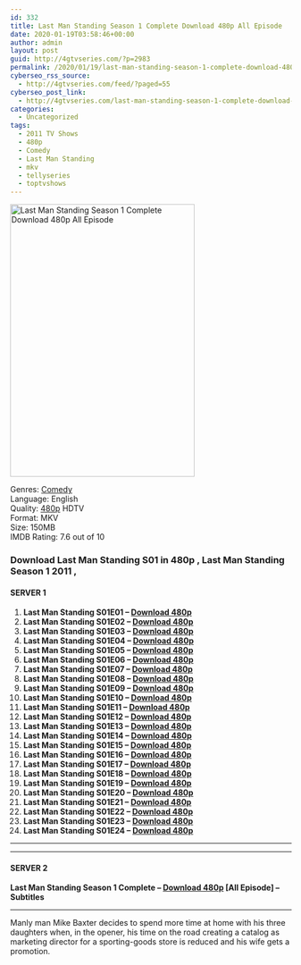 ```yaml
---
id: 332
title: Last Man Standing Season 1 Complete Download 480p All Episode
date: 2020-01-19T03:58:46+00:00
author: admin
layout: post
guid: http://4gtvseries.com/?p=2983
permalink: /2020/01/19/last-man-standing-season-1-complete-download-480p-all-episode/
cyberseo_rss_source:
  - http://4gtvseries.com/feed/?paged=55
cyberseo_post_link:
  - http://4gtvseries.com/last-man-standing-season-1-complete-download-480p-all-episode/
categories:
  - Uncategorized
tags:
  - 2011 TV Shows
  - 480p
  - Comedy
  - Last Man Standing
  - mkv
  - tellyseries
  - toptvshows
---
```

<img loading="lazy" class="aligncenter" src="https://3.bp.blogspot.com/-g045MmqdgVE/XiPSwztKOyI/AAAAAAAAA60/MhBmfdYUXzwifU0nFuwFG2TCxyWdDbcxgCK4BGAYYCw/s1600/Last%2BMan%2BStanding%2BSeason%2B1.jpg" alt="Last Man Standing Season 1 Complete Download 480p All Episode" width="330" height="488" />

Genres: <a href="http://4gtvseries.com/tag/comedy/" data-wpel-link="internal">Comedy</a>  
Language: English  
Quality:&nbsp;<a href="http://4gtvseries.com/tag/480p/" data-wpel-link="internal">480p</a>&nbsp;HDTV  
Format: MKV  
Size: 150MB  
IMDB Rating: 7.6 out of 10

### **Download Last Man Standing S01 in 480p , Last Man Standing Season 1 2011 ,&nbsp;**

#### <span><strong>SERVER 1</strong></span>

  1. **Last Man Standing S01E01 – <a href="http://slink.dl480p.xyz/oURuMr" data-wpel-link="external" target="_blank" rel="nofollow external noopener noreferrer" class="wpel-icon-left"><i class="wpel-icon fa fa-download" aria-hidden="true"></i>Download 480p</a>**
  2. **Last Man Standing S01E02 – <a href="http://slink.dl480p.xyz/B3hKw" data-wpel-link="external" target="_blank" rel="nofollow external noopener noreferrer" class="wpel-icon-left"><i class="wpel-icon fa fa-download" aria-hidden="true"></i>Download 480p</a>**
  3. **Last Man Standing S01E03 – <a href="http://slink.dl480p.xyz/tIjD" data-wpel-link="external" target="_blank" rel="nofollow external noopener noreferrer" class="wpel-icon-left"><i class="wpel-icon fa fa-download" aria-hidden="true"></i>Download 480p</a>**
  4. **Last Man Standing S01E04 – <a href="http://slink.dl480p.xyz/b15LGkbR" data-wpel-link="external" target="_blank" rel="nofollow external noopener noreferrer" class="wpel-icon-left"><i class="wpel-icon fa fa-download" aria-hidden="true"></i>Download 480p</a>**
  5. **Last Man Standing S01E05 – <a href="http://slink.dl480p.xyz/NZYlvQ6" data-wpel-link="external" target="_blank" rel="nofollow external noopener noreferrer" class="wpel-icon-left"><i class="wpel-icon fa fa-download" aria-hidden="true"></i>Download 480p</a>**
  6. **Last Man Standing S01E06 – <a href="http://slink.dl480p.xyz/sAMBcx" data-wpel-link="external" target="_blank" rel="nofollow external noopener noreferrer" class="wpel-icon-left"><i class="wpel-icon fa fa-download" aria-hidden="true"></i>Download 480p</a>**
  7. **Last Man Standing S01E07 – <a href="http://slink.dl480p.xyz/0fGyZ" data-wpel-link="external" target="_blank" rel="nofollow external noopener noreferrer" class="wpel-icon-left"><i class="wpel-icon fa fa-download" aria-hidden="true"></i>Download 480p</a>**
  8. **Last Man Standing S01E08 – <a href="http://slink.dl480p.xyz/JV6lwt7" data-wpel-link="external" target="_blank" rel="nofollow external noopener noreferrer" class="wpel-icon-left"><i class="wpel-icon fa fa-download" aria-hidden="true"></i>Download 480p</a>**
  9. **Last Man Standing S01E09 – <a href="http://slink.dl480p.xyz/HwCPnTj" data-wpel-link="external" target="_blank" rel="nofollow external noopener noreferrer" class="wpel-icon-left"><i class="wpel-icon fa fa-download" aria-hidden="true"></i>Download 480p</a>**
 10. **Last Man Standing S01E10 – <a href="http://slink.dl480p.xyz/dB3h4" data-wpel-link="external" target="_blank" rel="nofollow external noopener noreferrer" class="wpel-icon-left"><i class="wpel-icon fa fa-download" aria-hidden="true"></i>Download 480p</a>**
 11. **Last Man Standing S01E11 – <a href="http://slink.dl480p.xyz/4PZ4blAj" data-wpel-link="external" target="_blank" rel="nofollow external noopener noreferrer" class="wpel-icon-left"><i class="wpel-icon fa fa-download" aria-hidden="true"></i>Download 480p</a>**
 12. **Last Man Standing S01E12 – <a href="http://slink.dl480p.xyz/TohAj0As" data-wpel-link="external" target="_blank" rel="nofollow external noopener noreferrer" class="wpel-icon-left"><i class="wpel-icon fa fa-download" aria-hidden="true"></i>Download 480p</a>**
 13. **Last Man Standing S01E13 – <a href="http://slink.dl480p.xyz/lM2otdCn" data-wpel-link="external" target="_blank" rel="nofollow external noopener noreferrer" class="wpel-icon-left"><i class="wpel-icon fa fa-download" aria-hidden="true"></i>Download 480p</a>**
 14. **Last Man Standing S01E14 – <a href="http://slink.dl480p.xyz/SEx4Bd" data-wpel-link="external" target="_blank" rel="nofollow external noopener noreferrer" class="wpel-icon-left"><i class="wpel-icon fa fa-download" aria-hidden="true"></i>Download 480p</a>**
 15. **Last Man Standing S01E15 – <a href="http://slink.dl480p.xyz/QPmMmAS7" data-wpel-link="external" target="_blank" rel="nofollow external noopener noreferrer" class="wpel-icon-left"><i class="wpel-icon fa fa-download" aria-hidden="true"></i>Download 480p</a>**
 16. **Last Man Standing S01E16 – <a href="http://slink.dl480p.xyz/idtVeJ" data-wpel-link="external" target="_blank" rel="nofollow external noopener noreferrer" class="wpel-icon-left"><i class="wpel-icon fa fa-download" aria-hidden="true"></i>Download 480p</a>**
 17. **Last Man Standing S01E17 – <a href="http://slink.dl480p.xyz/DLxRc4P" data-wpel-link="external" target="_blank" rel="nofollow external noopener noreferrer" class="wpel-icon-left"><i class="wpel-icon fa fa-download" aria-hidden="true"></i>Download 480p</a>**
 18. **Last Man Standing S01E18 – <a href="http://slink.dl480p.xyz/VGNI1K3" data-wpel-link="external" target="_blank" rel="nofollow external noopener noreferrer" class="wpel-icon-left"><i class="wpel-icon fa fa-download" aria-hidden="true"></i>Download 480p</a>**
 19. **Last Man Standing S01E19 – <a href="http://slink.dl480p.xyz/FaFPmuFp" data-wpel-link="external" target="_blank" rel="nofollow external noopener noreferrer" class="wpel-icon-left"><i class="wpel-icon fa fa-download" aria-hidden="true"></i>Download 480p</a>**
 20. **Last Man Standing S01E20 – <a href="http://slink.dl480p.xyz/Jdd2oD" data-wpel-link="external" target="_blank" rel="nofollow external noopener noreferrer" class="wpel-icon-left"><i class="wpel-icon fa fa-download" aria-hidden="true"></i>Download 480p</a>**
 21. **Last Man Standing S01E21 – <a href="http://slink.dl480p.xyz/zDOfBOv" data-wpel-link="external" target="_blank" rel="nofollow external noopener noreferrer" class="wpel-icon-left"><i class="wpel-icon fa fa-download" aria-hidden="true"></i>Download 480p</a>**
 22. **Last Man Standing S01E22 – <a href="http://slink.dl480p.xyz/RXSKcD" data-wpel-link="external" target="_blank" rel="nofollow external noopener noreferrer" class="wpel-icon-left"><i class="wpel-icon fa fa-download" aria-hidden="true"></i>Download 480p</a>**
 23. **Last Man Standing S01E23 – <a href="http://slink.dl480p.xyz/dUCC" data-wpel-link="external" target="_blank" rel="nofollow external noopener noreferrer" class="wpel-icon-left"><i class="wpel-icon fa fa-download" aria-hidden="true"></i>Download 480p</a>**
 24. **Last Man Standing S01E24 – <a href="http://slink.dl480p.xyz/an2H" data-wpel-link="external" target="_blank" rel="nofollow external noopener noreferrer" class="wpel-icon-left"><i class="wpel-icon fa fa-download" aria-hidden="true"></i>Download 480p</a>**

* * *

* * *

#### <span><strong>SERVER 2</strong></span>

**Last Man Standing Season 1 Complete – <a href="http://dl480p.xyz/3497/" data-wpel-link="external" target="_blank" rel="nofollow external noopener noreferrer" class="wpel-icon-left"><i class="wpel-icon fa fa-download" aria-hidden="true"></i>Download 480p</a> [All Episode] – Subtitles**

* * *

Manly man Mike Baxter decides to spend more time at home with his three daughters when, in the opener, his time on the road creating a catalog as marketing director for a sporting-goods store is reduced and his wife gets a promotion.

<div align="center">
</div>